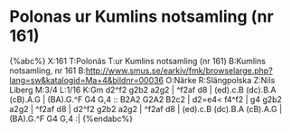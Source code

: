# Polonas ur Kumlins notsamling (nr 161)

{%abc%}
X:161
T:Polonäs
T:ur Kumlins notsamling (nr 161)
B:Kumlins notsamling, nr 161
B:http://www.smus.se/earkiv/fmk/browselarge.php?lang=sw&katalogid=Ma+4&bildnr=00036
O:Närke
R:Slängpolska
Z:Nils Liberg
M:3/4
L:1/16
K:Gm
d2^f2 g2b2 a2g2 | ^f2af d8 | (ed).c.B (dc).B.A (cB).A.G | (BA).G.^F G4 G,4 ::
B2A2 G2A2 B2c2 | d2=e4< f4^f2 | g4 g2b2 a2g2 | ^f2af d8 |
d2^f2 g2b2 a2g2 | ^f2af d8 | (ed).c.B (dc).B.A (cB).A.G | (BA).G.^F G4 G,4 :| 
{%endabc%}
